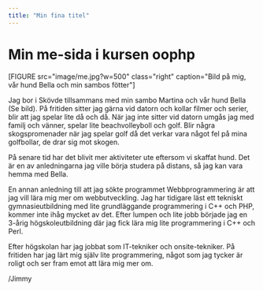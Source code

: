 ```yaml
---
title: "Min fina titel"
---
```


# Min me-sida i kursen oophp

<!-- Detta innehåll är skrivet i markdown och du hittar innehållet i filen `content/index.md`. -->

[FIGURE src="image/me.jpg?w=500" class="right" caption="Bild på mig, vår hund Bella och min sambos fötter"]

Jag bor i Skövde tillsammans med min sambo Martina och vår hund Bella (Se bild). På fritiden sitter jag gärna vid datorn och kollar filmer och serier, blir att jag spelar lite då och då. När jag inte sitter vid datorn umgås jag med familj och vänner, spelar lite beachvolleyboll och golf. Blir några skogspromenader när jag spelar golf då det verkar vara något fel på mina golfbollar, de drar sig mot skogen.

På senare tid har det blivit mer aktiviteter ute eftersom vi skaffat hund. Det är en av anledningarna jag ville börja studera på distans, så jag kan vara hemma med Bella.

En annan anledning till att jag sökte programmet Webbprogrammering är att jag vill lära mig mer om webbutveckling. Jag har tidigare läst ett tekniskt gymnasieutbildning med lite grundläggande programmering i C++ och PHP, kommer inte ihåg mycket av det. Efter lumpen och lite jobb började jag en 3-årig högskoleutbildning där jag fick lära mig lite programmering i C++ och Perl.

Efter högskolan har jag jobbat som IT-tekniker och onsite-tekniker. På fritiden har jag lärt mig själv lite programmering, något som jag tycker är roligt och ser fram emot att lära mig mer om.

/Jimmy
